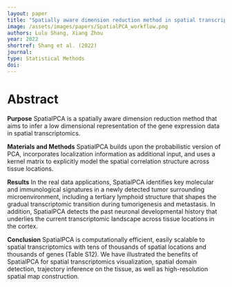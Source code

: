 ```yaml
---
layout: paper
title: "Spatially aware dimension reduction method in spatial transcriptomics"
image: /assets/images/papers/SpatialPCA_workflow.png
authors: Lulu Shang, Xiang Zhou
year: 2022
shortref: Shang et al. (2022) 
journal: 
type: Statistical Methods
doi: 
---
```


# Abstract

**Purpose**
SpatialPCA is a spatially aware dimension reduction method that aims to infer a low dimensional representation of the gene expression data in spatial transcriptomics. 

**Materials and Methods**
SpatialPCA builds upon the probabilistic version of PCA, incorporates localization information as additional input, and uses a kernel matrix to explicitly model the spatial correlation structure across tissue locations.

**Results**
In the real data applications, SpatialPCA identifies key molecular and immunological signatures in a newly detected tumor surrounding microenvironment, including a tertiary lymphoid structure that shapes the gradual transcriptomic transition during tumorigenesis and metastasis. In addition, SpatialPCA detects the past neuronal developmental history that underlies the current transcriptomic landscape across tissue locations in the cortex.

**Conclusion**
SpatialPCA is computationally efficient, easily scalable to spatial transcriptomics with tens of thousands of spatial locations and thousands of genes (Table S12). We have illustrated the benefits of SpatialPCA for spatial transcriptomics visualization, spatial domain detection, trajectory inference on the tissue, as well as high-resolution spatial map construction.
